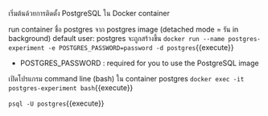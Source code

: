 เริ่มต้นด้วยการติดตั้ง PostgreSQL ใน Docker container

run container ชื่อ postgres จาก postgres image (detached mode = รัน in background) default user: postgres จะถูกสร้างขึ้น 
`docker run --name postgres-experiment -e POSTGRES_PASSWORD=password -d postgres`{{execute}}

- POSTGRES_PASSWORD : required for you to use the PostgreSQL image

เปิดโปรแกรม command line (bash) ใน container postgres
`docker exec -it postgres-experiment bash`{{execute}}

`psql -U postgres`{{execute}}